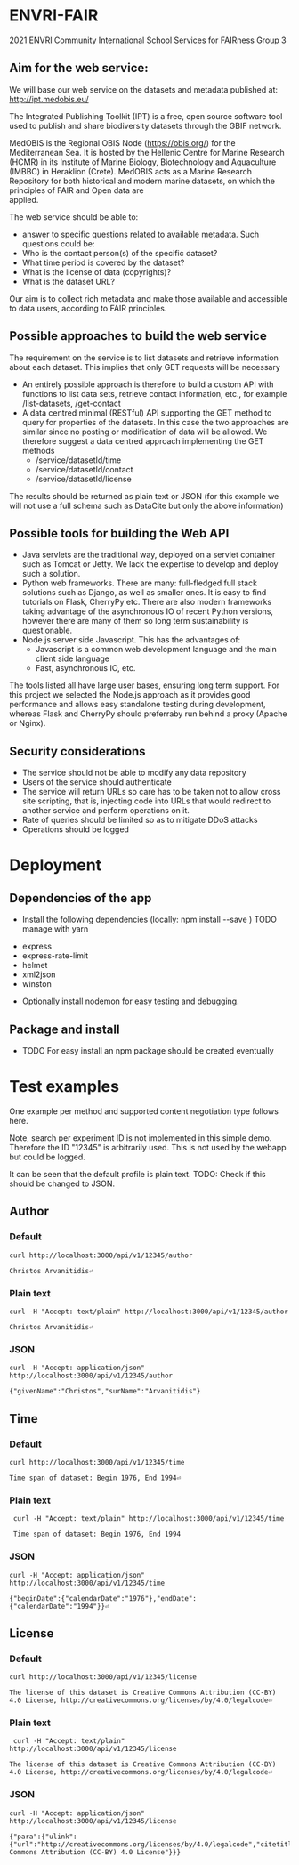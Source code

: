 # ENVRI-FAIR
2021 ENVRI Community International School Services for FAIRness
Group 3

## Aim for the web service:

We will base our web service on the datasets and metadata published at:
http://ipt.medobis.eu/
                                                                                
The Integrated Publishing Toolkit (IPT) is a free, open source software tool
used to publish and share biodiversity datasets through the GBIF network.
                                                                                
MedOBIS is the Regional OBIS Node (https://obis.org/) for the Mediterranean
Sea. It is hosted by the Hellenic Centre for Marine Research (HCMR) in its
Institute of Marine Biology, Biotechnology and Aquaculture (IMBBC) in Heraklion
(Crete). MedOBIS acts as a Marine Research Repository for both historical and
modern marine datasets, on which the principles of FAIR and Open data are          
applied.                                                                           
                                                                                   
The web service should be able to:
- answer to specific questions related to available metadata.
  Such questions could be:
 - Who is the contact person(s) of the specific dataset?
 - What time period is covered by the dataset?
 - What is the license of data (copyrights)?
 - What is the dataset URL?
                                                                                   
Our aim is to collect rich metadata and make those available and accessible to
data users, according to FAIR principles.
                                                                                   
## Possible approaches to build the web service
The requirement on the service is to list datasets and retrieve information
about each dataset. This implies that only GET requests will be necessary
- An entirely possible approach is therefore to  build a custom API with
  functions to list data sets, retrieve contact information, etc., for example
  /list-datasets, /get-contact
- A data centred  minimal (RESTful) API supporting the GET method to query for
  properties of the datasets.  In this case the two approaches are similar
  since no posting or modification of data will be allowed. We therefore suggest
  a data centred approach implementing the GET methods
  - /service/datasetId/time
  - /service/datasetId/contact
  - /service/datasetId/license
                                                                                   
The results should be returned as plain text or JSON (for this example we will
not use a full schema such as DataCite but only the above information)
                                                                                   
## Possible tools for building the Web API
- Java servlets are the traditional way, deployed on a servlet container such
  as Tomcat or Jetty. We lack the expertise to develop and deploy such a
  solution.
- Python web frameworks. There are many: full-fledged full stack solutions such
  as Django, as well as smaller ones. It is easy to find tutorials on Flask,
  CherryPy etc. There are also modern frameworks taking advantage of the
  asynchronous IO of recent Python versions, however there are many of them so
  long term sustainability is questionable.
- Node.js server side Javascript. This has the advantages of:
  - Javascript is a common web development language and the main client side language
  - Fast, asynchronous IO, etc.


The tools listed all have large user bases, ensuring long term support.
For this project we selected the Node.js approach as it provides good performance
and allows easy standalone testing during development, whereas Flask and CherryPy
should preferraby run behind a proxy (Apache or Nginx).

## Security considerations
- The service should not be able to modify any data repository
- Users of the service should authenticate
- The service will return URLs so care has to be taken not to allow cross site scripting,
		that is, injecting code into URLs that would redirect to another service and perform
		operations on it.
- Rate of queries should be limited so as to mitigate DDoS attacks
- Operations should be logged

# Deployment

## Dependencies of the app

* Install the following dependencies (locally: npm install --save <module>)
TODO manage with yarn
- express
- express-rate-limit
- helmet
- xml2json
- winston

* Optionally install nodemon for easy testing and debugging.


## Package and install
* TODO For easy install an npm package should be created eventually

# Test examples

One example per method and supported content negotiation type follows here.

Note, search per experiment ID is not implemented in this simple
demo. Therefore the ID "12345" is arbitrarily used. This is not used
by the webapp but could be logged.

It can be seen that the default profile is plain text.
TODO: Check if this should be changed to JSON.

## Author

### Default
    curl http://localhost:3000/api/v1/12345/author

    Christos Arvanitidis⏎

### Plain text 
    curl -H "Accept: text/plain" http://localhost:3000/api/v1/12345/author

    Christos Arvanitidis⏎


### JSON
    curl -H "Accept: application/json" http://localhost:3000/api/v1/12345/author

    {"givenName":"Christos","surName":"Arvanitidis"}


## Time

### Default
    curl http://localhost:3000/api/v1/12345/time
    
	Time span of dataset: Begin 1976, End 1994⏎

### Plain text
     curl -H "Accept: text/plain" http://localhost:3000/api/v1/12345/time

     Time span of dataset: Begin 1976, End 1994

### JSON
	curl -H "Accept: application/json" http://localhost:3000/api/v1/12345/time

	{"beginDate":{"calendarDate":"1976"},"endDate":{"calendarDate":"1994"}}⏎
	
## License

### Default
    curl http://localhost:3000/api/v1/12345/license
    
	The license of this dataset is Creative Commons Attribution (CC-BY) 4.0 License, http://creativecommons.org/licenses/by/4.0/legalcode⏎ 


### Plain text
     curl -H "Accept: text/plain" http://localhost:3000/api/v1/12345/license

	The license of this dataset is Creative Commons Attribution (CC-BY) 4.0 License, http://creativecommons.org/licenses/by/4.0/legalcode⏎

### JSON
	curl -H "Accept: application/json" http://localhost:3000/api/v1/12345/license

	{"para":{"ulink":{"url":"http://creativecommons.org/licenses/by/4.0/legalcode","citetitle":"Creative Commons Attribution (CC-BY) 4.0 License"}}}


